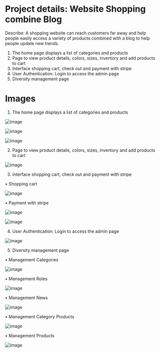 # Project details: Website Shopping combine Blog
Describe: A shopping website can reach customers far away and help people easily access a variety of products combined with a blog to help people update new trends.
1. The home page displays a list of categories and products
2. Page to view product details, colors, sizes, inventory and add products to cart
3. Interface shopping cart, check out and payment with stripe
4. User Authentication: Login to access the admin page
5. Diversity management page


# Images
1. The home page displays a list of categories and products

![image](https://github.com/user-attachments/assets/c63bc2c9-120b-477e-a847-887d2e9684f9)

![image](https://github.com/user-attachments/assets/64142665-04d2-4b37-a64c-cf5bf0ab9c4d)

![image](https://github.com/user-attachments/assets/9f2b4dd4-5dac-4700-b4dc-414c18075fa2)

2. Page to view product details, colors, sizes, inventory and add products to cart

![image](https://github.com/user-attachments/assets/13285d53-af04-48cf-ad69-6f81338d51b4)

3. Interface shopping cart, check out and payment with stripe

•	Shopping cart

![image](https://github.com/user-attachments/assets/29584d8b-3049-44f8-aeb0-c0cd185c2b1b)

•	Payment with stripe

![image](https://github.com/user-attachments/assets/efc75d23-3388-405a-af5f-0381a798a86b)

![image](https://github.com/user-attachments/assets/791de64d-9dfd-4a42-a30a-094a6da1c569)

4. User Authentication: Login to access the admin page

![image](https://github.com/user-attachments/assets/b6804af7-6096-439b-a8a5-c00b530e958a)

5. Diversity management page

•	Management Categories

![image](https://github.com/user-attachments/assets/2025323f-de4b-4ab1-ab84-50d4eff57487)

•	Management Roles

![image](https://github.com/user-attachments/assets/a570fa04-852d-420a-b709-8ffb9f6f7655)

•	Management News

![image](https://github.com/user-attachments/assets/64373684-99de-4990-89ba-a181d05dec70)

•	Management Category Products

![image](https://github.com/user-attachments/assets/9f3ac4f6-111a-41eb-b314-c93381446955)

•	Management Products

![image](https://github.com/user-attachments/assets/0c577098-8989-485f-8473-6b6e7c68ada2)







